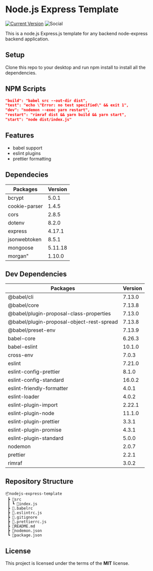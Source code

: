 Node.js Express Template
============
[![Current Version](https://img.shields.io/badge/version-1.0.0-green.svg)](https://github.com/IgorAntun/node-chat) ![Social](https://img.shields.io/discord/817046198547513425)

This is a node.js Express.js template for any backend node-express backend application.

## Setup
Clone this repo to your desktop and run npm install to install all the dependencies.

## NPM Scripts
```json
"build": "babel src --out-dir dist",
"test": "echo \"Error: no test specified\" && exit 1",
"dev": "nodemon --exec yarn restart",
"restart": "rimraf dist && yarn build && yarn start",
"start": "node dist/index.js"
```

## Features
- babel support
- eslint plugins
- prettier formatting

## Dependecies

|Packages          |Version  |
|------------------|---------|
|bcrypt            | 5.0.1   | 
|cookie-parser     | 1.4.5   |
|cors              | 2.8.5   |
|dotenv            | 8.2.0   |
|express           | 4.17.1  |
|jsonwebtoken      | 8.5.1   |
|mongoose          | 5.11.18 |
|morgan"           | 1.10.0  |

## Dev Dependencies
|Packages          |Version  |
|------------------|---------|
|@babel/cli|7.13.0
|@babel/core|7.13.8
|@babel/plugin-proposal-class-properties|7.13.0
|@babel/plugin-proposal-object-rest-spread|7.13.8
|@babel/preset-env|7.13.9
|babel-core|6.26.3
|babel-eslint|10.1.0
|cross-env|7.0.3
|eslint|7.21.0
|eslint-config-prettier|8.1.0
|eslint-config-standard|16.0.2
|eslint-friendly-formatter|4.0.1
|eslint-loader|4.0.2
|eslint-plugin-import|2.22.1
|eslint-plugin-node|11.1.0
|eslint-plugin-prettier|3.3.1
|eslint-plugin-promise|4.3.1
|eslint-plugin-standard|5.0.0
|nodemon|2.0.7
|prettier|2.2.1
|rimraf|3.0.2

## Repository Structure

```
📦nodejs-express-template
 ┣ 📂src
 ┃ ┗ 📜index.js
 ┣ 📜.babelrc
 ┣ 📜.eslintrc.js
 ┣ 📜.gitignore
 ┣ 📜.prettierrc.js
 ┣ 📜README.md
 ┣ 📜nodemon.json
 ┗ 📜package.json
 ```

## License
This project is licensed under the terms of the **MIT** license.
